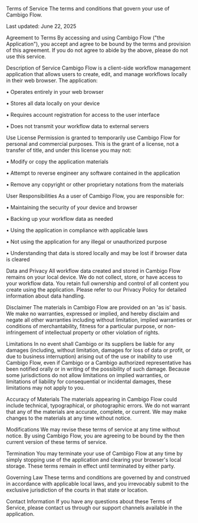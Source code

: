 Terms of Service
The terms and conditions that govern your use of Cambigo Flow.

Last updated: June 22, 2025

Agreement to Terms
By accessing and using Cambigo Flow ("the Application"), you accept and agree to be bound by the terms and provision of this agreement. If you do not agree to abide by the above, please do not use this service.

Description of Service
Cambigo Flow is a client-side workflow management application that allows users to create, edit, and manage workflows locally in their web browser. The application:

• Operates entirely in your web browser

• Stores all data locally on your device

• Requires account registration for access to the user interface

• Does not transmit your workflow data to external servers

Use License
Permission is granted to temporarily use Cambigo Flow for personal and commercial purposes. This is the grant of a license, not a transfer of title, and under this license you may not:

• Modify or copy the application materials

• Attempt to reverse engineer any software contained in the application

• Remove any copyright or other proprietary notations from the materials

User Responsibilities
As a user of Cambigo Flow, you are responsible for:

• Maintaining the security of your device and browser

• Backing up your workflow data as needed

• Using the application in compliance with applicable laws

• Not using the application for any illegal or unauthorized purpose

• Understanding that data is stored locally and may be lost if browser data is cleared

Data and Privacy
All workflow data created and stored in Cambigo Flow remains on your local device. We do not collect, store, or have access to your workflow data. You retain full ownership and control of all content you create using the application. Please refer to our Privacy Policy for detailed information about data handling.

Disclaimer
The materials in Cambigo Flow are provided on an 'as is' basis. We make no warranties, expressed or implied, and hereby disclaim and negate all other warranties including without limitation, implied warranties or conditions of merchantability, fitness for a particular purpose, or non-infringement of intellectual property or other violation of rights.

Limitations
In no event shall Cambigo or its suppliers be liable for any damages (including, without limitation, damages for loss of data or profit, or due to business interruption) arising out of the use or inability to use Cambigo Flow, even if Cambigo or a Cambigo authorized representative has been notified orally or in writing of the possibility of such damage. Because some jurisdictions do not allow limitations on implied warranties, or limitations of liability for consequential or incidental damages, these limitations may not apply to you.

Accuracy of Materials
The materials appearing in Cambigo Flow could include technical, typographical, or photographic errors. We do not warrant that any of the materials are accurate, complete, or current. We may make changes to the materials at any time without notice.

Modifications
We may revise these terms of service at any time without notice. By using Cambigo Flow, you are agreeing to be bound by the then current version of these terms of service.

Termination
You may terminate your use of Cambigo Flow at any time by simply stopping use of the application and clearing your browser's local storage. These terms remain in effect until terminated by either party.

Governing Law
These terms and conditions are governed by and construed in accordance with applicable local laws, and you irrevocably submit to the exclusive jurisdiction of the courts in that state or location.

Contact Information
If you have any questions about these Terms of Service, please contact us through our support channels available in the application.

